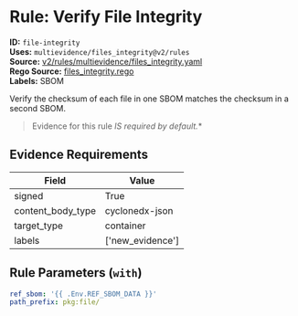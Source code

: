 # Rule: Verify File Integrity  
**ID:** `file-integrity`  
**Uses:** `multievidence/files_integrity@v2/rules`  
**Source:** [v2/rules/multievidence/files_integrity.yaml](https://github.com/scribe-public/sample-policies/v2/rules/multievidence/files_integrity.yaml)  
**Rego Source:** [files_integrity.rego](https://github.com/scribe-public/sample-policies/v2/rules/multievidence/files_integrity.rego)  
**Labels:** SBOM  

Verify the checksum of each file in one SBOM matches the checksum in a second SBOM.

> Evidence for this rule **IS* required by default.**


## Evidence Requirements  
| Field | Value |
|-------|-------|
| signed | True |
| content_body_type | cyclonedx-json |
| target_type | container |
| labels | ['new_evidence'] |

## Rule Parameters (`with`)  
```yaml
ref_sbom: '{{ .Env.REF_SBOM_DATA }}'
path_prefix: pkg:file/
```

